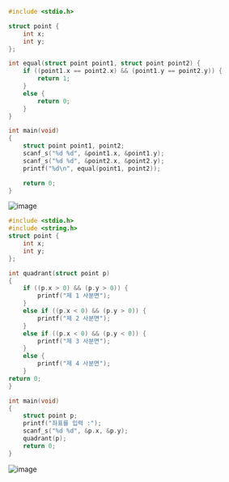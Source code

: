 ```c
#include <stdio.h>

struct point {
	int x;
	int y;
};

int equal(struct point point1, struct point point2) {
	if ((point1.x == point2.x) && (point1.y == point2.y)) {
		return 1;
	}
	else {
		return 0;
	}
}

int main(void)
{
	struct point point1, point2;
	scanf_s("%d %d", &point1.x, &point1.y);
	scanf_s("%d %d", &point2.x, &point2.y);
	printf("%d\n", equal(point1, point2));

	return 0;
}
```
![image](https://user-images.githubusercontent.com/81094980/127308717-44b48e16-9db8-4e5d-8696-614f8d8a660f.png)

```c
#include <stdio.h>
#include <string.h>
struct point {
	int x;
	int y;
};

int quadrant(struct point p) 
{
	if ((p.x > 0) && (p.y > 0)) {
		printf("제 1 사분면");
	}
	else if ((p.x < 0) && (p.y > 0)) {
		printf("제 2 사분면");
	}
	else if ((p.x < 0) && (p.y < 0)) {
		printf("제 3 사분면");
	}
	else {
		printf("제 4 사분면");
	}
return 0;
}

int main(void) 
{
	struct point p;
	printf("좌표를 입력 :");
	scanf_s("%d %d", &p.x, &p.y);
	quadrant(p);
	return 0;
}
```
![image](https://user-images.githubusercontent.com/81094980/127308455-d5fa4fe6-7d11-4da7-9623-e17407ccdc39.png)
